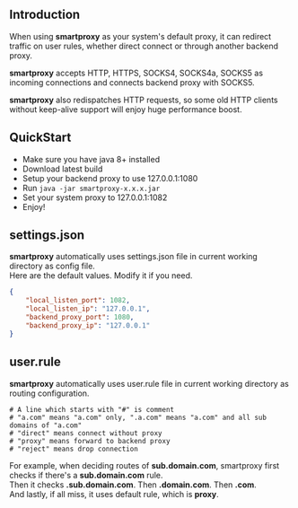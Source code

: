 ## Introduction

When using **smartproxy** as your system's default proxy, it can redirect traffic on user rules, 
whether direct connect or through another backend proxy.

**smartproxy** accepts HTTP, HTTPS, SOCKS4, SOCKS4a, SOCKS5 as incoming connections and connects backend proxy with SOCKS5.

**smartproxy** also redispatches HTTP requests, so some old HTTP clients without keep-alive support will enjoy huge performance boost.

## QuickStart
* Make sure you have java 8+ installed
* Download latest build
* Setup your backend proxy to use 127.0.0.1:1080
* Run `java -jar smartproxy-x.x.x.jar`
* Set your system proxy to 127.0.0.1:1082
* Enjoy!

## settings.json
**smartproxy** automatically uses settings.json file in current working directory as config file.  
Here are the default values. Modify it if you need.
```json
{
	"local_listen_port": 1082,
	"local_listen_ip": "127.0.0.1",
	"backend_proxy_port": 1080,
	"backend_proxy_ip": "127.0.0.1"
}
```

## user.rule
**smartproxy** automatically uses user.rule file in current working directory as routing configuration.  
```
# A line which starts with "#" is comment
# "a.com" means "a.com" only, ".a.com" means "a.com" and all sub domains of "a.com" 
# "direct" means connect without proxy
# "proxy" means forward to backend proxy
# "reject" means drop connection
```
For example, when deciding routes of **sub.domain.com**, smartproxy first checks if there's a **sub.domain.com** rule.  
Then it checks **.sub.domain.com**. Then **.domain.com**. Then **.com**.  
And lastly, if all miss, it uses default rule, which is **proxy**.
